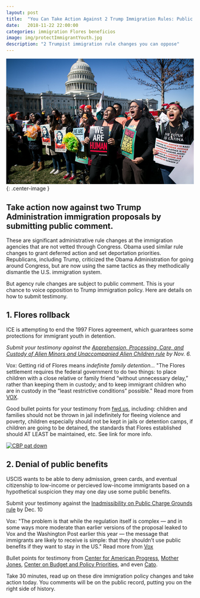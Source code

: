 ```yaml
---
layout: post
title:  "You Can Take Action Against 2 Trump Immigration Rules: Public Comment Open"
date:   2018-11-22 22:00:00
categories: immigration Flores beneficios
image: img/protectImmigrantYouth.jpg
description: "2 Trumpist immigration rule changes you can oppose"
---
```

![<a href="https://www.flickr.com/photos/134055122@N07/albums/72157688521032040">Karla Cote via Flickr</a>, licensed under a <a rel="license" href="http://creativecommons.org/licenses/by-nd/2.0/">CC Attribution-NoDerivs 2.0 Generic License</a>.](/img/protectImmigrantYouth.jpg){: .center-image }

## Take action now against two Trump Administration immigration proposals by submitting public comment. 

These are significant administrative rule changes at the immigration agencies that are not vetted through Congress. Obama used similar rule changes to grant deferred action and set deportation priorities. Republicans, including Trump, criticized the Obama Administration for going around Congress, but are now using the same tactics as they methodically dismantle the U.S. immigration system.

But agency rule changes are subject to public comment. This is your chance to voice opposition to Trump immigration policy. Here are details on how to submit testimony.

## 1. Flores rollback
ICE is attempting to end the 1997 Flores agreement, which guarantees some protections for immigrant youth in detention. 

<em>Submit your testimony against the [Apprehension, Processing, Care, and Custody of Alien Minors and Unaccompanied Alien Children rule](https://www.regulations.gov/document?D=ICEB-2018-0002-0001) by Nov. 6.</em>

Vox: Getting rid of Flores means <em>indefinite family detention...</em> "The Flores settlement requires the federal government to do two things: to place children with a close relative or family friend “without unnecessary delay,” rather than keeping them in custody; and to keep immigrant children who are in custody in the “least restrictive conditions” possible." Read more from [VOX](https://www.vox.com/2018/6/20/17484546/executive-order-family-separation-flores-settlement-agreement-immigration).

Good bullet points for your testimony from [fwd.us](https://www.fwd.us/news/fwd-us-statement-on-trump-administrations-proposal-to-terminate-the-flores-settlement-agreement/), including: children and families should not be thrown in jail indefinitely for fleeing violence and poverty, children especially should not be kept in jails or detention camps, if children are going to be detained, the standards that Flores established should AT LEAST be maintained, etc. See link for more info.

<a title="By Gerald L. Nino, CBP, U.S. Dept. of Homeland Security [Public domain], via Wikimedia Commons" href="https://commons.wikimedia.org/wiki/File:CBP_pat_down.jpg"><img width="256" alt="CBP pat down" src="https://upload.wikimedia.org/wikipedia/commons/thumb/0/01/CBP_pat_down.jpg/256px-CBP_pat_down.jpg"></a>

## 2. Denial of public benefits
USCIS wants to be able to deny admission, green cards, and eventual citizenship to low-income or percieved low-income immigrants based on a hypothetical suspicion they may one day use some public benefits. 

Submit your testimony against the [Inadmissibility on Public Charge Grounds rule](https://www.regulations.gov/document?D=USCIS-2010-0012-0001) by Dec. 10

Vox: "The problem is that while the regulation itself is complex — and in some ways more moderate than earlier versions of the proposal leaked to Vox and the Washington Post earlier this year — the message that immigrants are likely to receive is simple: that they shouldn’t use public benefits if they want to stay in the US." Read more from [Vox](https://www.vox.com/2018/9/24/17892350/public-charge-immigration-food-stamps-medicaid-trump)

Bullet points for testimony from [Center for American Progress](https://www.americanprogress.org/press/statement/2018/09/23/453769/statement-caps-melissa-boteach-decries-trumps-new-public-charge-rule/), [Mother Jones](https://www.motherjones.com/politics/2018/09/new-trump-administration-rule-could-cause-fearful-immigrants-to-forgo-public-benefits/), [Center on Budget and Policy Priorities](https://www.cbpp.org/press/statements/greenstein-trump-administrations-proposed-rule-will-result-in-legal-immigrants-of), and even [Cato](https://www.cato.org/blog/new-rule-deny-status-immigrants-95-self-sufficient).

Take 30 minutes, read up on these dire immigration policy changes and take action today. You comments will be on the public record, putting you on the right side of history. 